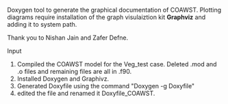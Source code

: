 Doxygen tool to generate the graphical documentation
 of COAWST. Plotting diagrams require installation of the graph visulaiztion kit **Graphviz** and adding it to system path.

Thank you to Nishan Jain and Zafer Defne.

Input
1. Compiled the COAWST model for the Veg_test case. Deleted .mod and .o files 
 and remaining files are all in .f90. 
2. Installed Doxygen and Graphivz. 
3. Generated Doxyfile using the command
"Doxygen -g Doxyfile"
4. edited the file and renamed it Doxyfile_COAWST. 


